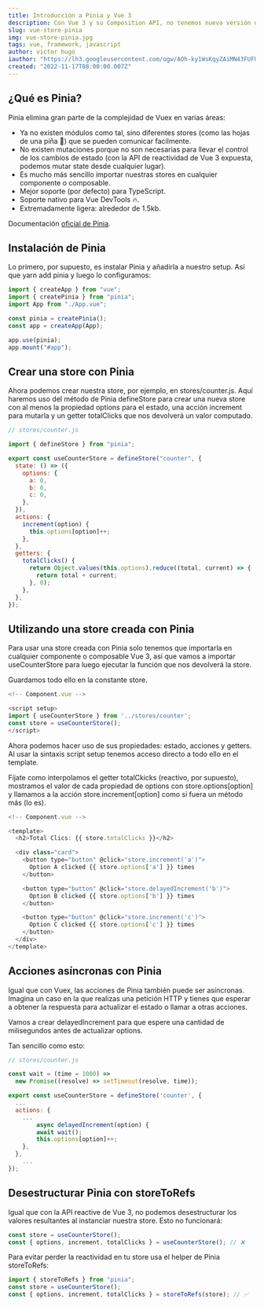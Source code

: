 ```yaml
---
title: Introducción a Pinia y Vue 3
description: Con Vue 3 y su Composition API, no tenemos nueva versión de Vuex sino su reemplazo, Pinia. En este DevTip aprenderás a dar los primeros pasos con Pinia.
slug: vue-store-pinia
img: vue-store-pinia.jpg
tags: vue, framework, javascript
author: victor hugo
iauthor: "https://lh3.googleusercontent.com/ogw/AOh-ky1WsKqyZAiMN43FUFUKq2KaBlr6gK4JXgJtrIbnjg=s32-c-mo"
created: "2022-11-17T08:00:00.007Z"
---
```


## ¿Qué es Pinia?

<p>Pinia elimina gran parte de la complejidad de Vuex en varias áreas:</p>
<ul>
  <li>Ya no existen módulos como tal, sino diferentes stores (como las hojas de una piña 🍍) que se pueden comunicar facilmente.</li>
  <li>No existen mutaciones porque no son necesarias para llevar el control de los cambios de estado (con la API de reactividad de Vue 3 expuesta, podemos mutar state desde cualquier lugar).</li>
  <li>Es mucho más sencillo importar nuestras stores en cualquier componente o composable.</li>
  <li>Mejor soporte (por defecto) para TypeScript.</li>
  <li>Soporte nativo para Vue DevTools 🔥.</li>
  <li>Extremadamente ligera: alrededor de 1.5kb.</li>
</ul>
<p>Documentación <a class="link-to" href="https://pinia.vuejs.org/">oficial de Pinia</a>.</p>

## Instalación de Pinia

<p>Lo primero, por supuesto, es instalar Pinia y añadirla a nuestro setup. Así que <span class="highlight">yarn add pinia</span> y luego lo configuramos:</p>

```javascript
import { createApp } from "vue";
import { createPinia } from "pinia";
import App from "./App.vue";

const pinia = createPinia();
const app = createApp(App);

app.use(pinia);
app.mount("#app");
```

## Crear una store con Pinia

Ahora podemos crear nuestra store, por ejemplo, en <span class="highlight">stores/counter.js</span>. Aquí haremos uso del método de Pinia <span class="highlight">defineStore</span> para crear una nueva store con al menos la propiedad options para el estado, una acción <span class="highlight">increment</span> para mutarla y un getter <span class="highlight">totalClicks</span> que nos devolverá un valor computado.

```javascript
// stores/counter.js

import { defineStore } from "pinia";

export const useCounterStore = defineStore("counter", {
  state: () => ({
    options: {
      a: 0,
      b: 0,
      c: 0,
    },
  }),
  actions: {
    increment(option) {
      this.options[option]++;
    },
  },
  getters: {
    totalClicks() {
      return Object.values(this.options).reduce((total, current) => {
        return total + current;
      }, 0);
    },
  },
});
```

## Utilizando una store creada con Pinia

<p>Para usar una store creada con Pinia solo tenemos que importarla en cualquier componente o composable Vue 3, así que vamos a importar <span class="highlight">useCounterStore</span> para luego ejecutar la función que nos devolverá la store.</p>
<p>Guardamos todo ello en la constante <span class="highlight">store</span>.</p>

```javascript
<!-- Component.vue -->

<script setup>
import { useCounterStore } from '../stores/counter';
const store = useCounterStore();
</script>
```

<p>Ahora podemos hacer uso de sus propiedades: estado, acciones y getters. Al usar la sintaxis <span class="highlight">script setup</span> tenemos acceso directo a todo ello en el template.</p>
<p>Fíjate como interpolamos el getter <span class="highlight">totalCkicks</span> (reactivo, por supuesto), mostramos el valor de cada propiedad de <span class="highlight">options</span> con <span class="highlight">store.options[option]</span> y llamamos a la acción <span class="highlight">store.increment[option]</span> como si fuera un método más (lo es).</p>

```javascript
<!-- Component.vue -->

<template>
  <h2>Total Clics: {{ store.totalClicks }}</h2>

  <div class="card">
    <button type="button" @click="store.increment('a')">
      Option A clicked {{ store.options['a'] }} times
    </button>

    <button type="button" @click="store.delayedIncrement('b')">
      Option B clicked {{ store.options['b'] }} times
    </button>

    <button type="button" @click="store.increment('c')">
      Option C clicked {{ store.options['c'] }} times
    </button>
  </div>
</template>
```

## Acciones asíncronas con Pinia

<p>Igual que con Vuex, las acciones de Pinia también puede ser asíncronas. Imagina un caso en la que realizas una petición HTTP y tienes que esperar a obtener la respuesta para actualizar el estado o llamar a otras acciones.</p>
<p>Vamos a crear <span class="highlight">delayedIncrement</span> para que espere una cantidad de milisegundos antes de actualizar <span class="highlight">options</span>.</p>
<p>Tan sencillo como esto:</p>

```javascript
// stores/counter.js

const wait = (time = 1000) =>
  new Promise((resolve) => setTimeout(resolve, time));

export const useCounterStore = defineStore('counter', {
  ...
  actions: {
    ...
	    async delayedIncrement(option) {
	    await wait();
	    this.options[option]++;
    },
  },
	...
});
```

## Desestructurar Pinia con storeToRefs

<p>Igual que con la API <span class="highlight">reactive</span> de Vue 3, no podemos desestructurar los valores resultantes al instanciar nuestra store. Esto no funcionará:</p>

```javascript
const store = useCounterStore();
const { options, increment, totalClicks } = useCounterStore(); // ❌
```

<p>Para evitar perder la reactividad en tu store usa el helper de Pinia <span class="highlight">storeToRefs:</span></p>

```javascript
import { storeToRefs } from "pinia";
const store = useCounterStore();
const { options, increment, totalClicks } = storeToRefs(store); // ✅
```
